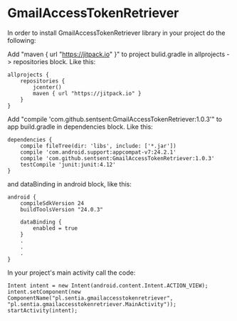 # GmailAccessTokenRetriever
In order to install GmailAccessTokenRetriever library in your project do the following:

Add "maven { url "https://jitpack.io" }" to project bulid.gradle in allprojects -> repositories block.
Like this:
```
allprojects {
    repositories {
        jcenter()
        maven { url "https://jitpack.io" }
    }
}
```


Add "compile 'com.github.sentsent:GmailAccessTokenRetriever:1.0.3'" to app build.gradle in dependencies block.
Like this:
```
dependencies {
    compile fileTree(dir: 'libs', include: ['*.jar'])
    compile 'com.android.support:appcompat-v7:24.2.1'
    compile 'com.github.sentsent:GmailAccessTokenRetriever:1.0.3'
    testCompile 'junit:junit:4.12'
}
```

and dataBinding in android block, like this:
```
android {
    compileSdkVersion 24
    buildToolsVersion "24.0.3"

    dataBinding {
        enabled = true
    }
    .
    .
    .
}
```

In your project's main activity call the code:
```
Intent intent = new Intent(android.content.Intent.ACTION_VIEW);
intent.setComponent(new ComponentName("pl.sentia.gmailaccesstokenretriever", "pl.sentia.gmailaccesstokenretriever.MainActivity"));
startActivity(intent);
```
